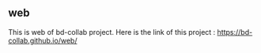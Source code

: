 ## web
This is web of bd-collab project. Here is the link of this project : https://bd-collab.github.io/web/
